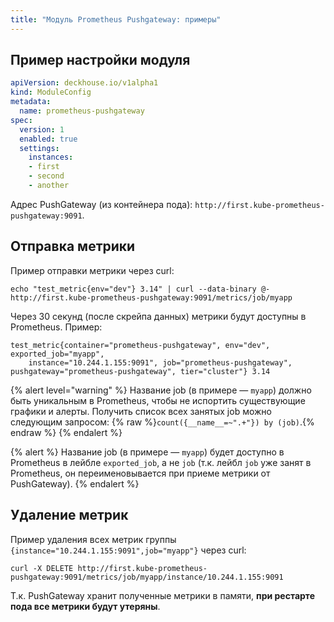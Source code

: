 ```yaml
---
title: "Модуль Prometheus Pushgateway: примеры"
---
```


## Пример настройки модуля

```yaml
apiVersion: deckhouse.io/v1alpha1
kind: ModuleConfig
metadata:
  name: prometheus-pushgateway
spec:
  version: 1
  enabled: true
  settings:
    instances:
    - first
    - second
    - another
```

Адрес PushGateway (из контейнера пода): `http://first.kube-prometheus-pushgateway:9091`.

## Отправка метрики

Пример отправки метрики через curl:

```shell
echo "test_metric{env="dev"} 3.14" | curl --data-binary @- http://first.kube-prometheus-pushgateway:9091/metrics/job/myapp
```

Через 30 секунд (после скрейпа данных) метрики будут доступны в Prometheus. Пример:

```text
test_metric{container="prometheus-pushgateway", env="dev", exported_job="myapp", 
    instance="10.244.1.155:9091", job="prometheus-pushgateway", pushgateway="prometheus-pushgateway", tier="cluster"} 3.14
```

{% alert level="warning" %} Название job (в примере — `myapp`) должно быть уникальным в Prometheus, чтобы не испортить существующие графики и алерты. Получить список всех занятых job можно следующим запросом: {% raw %}`count({__name__=~".+"}) by (job)`.{% endraw %}
{% endalert %}

{% alert %} Название job (в примере — `myapp`) будет доступно в Prometheus в лейбле `exported_job`, а не `job` (т.к. лейбл `job` уже занят в Prometheus, он переименовывается при приеме метрики от PushGateway).
{% endalert %}

## Удаление метрик

Пример удаления всех метрик группы `{instance="10.244.1.155:9091",job="myapp"}` через curl:

```shell
curl -X DELETE http://first.kube-prometheus-pushgateway:9091/metrics/job/myapp/instance/10.244.1.155:9091
```

Т.к. PushGateway хранит полученные метрики в памяти, **при рестарте пода все метрики будут утеряны**.
